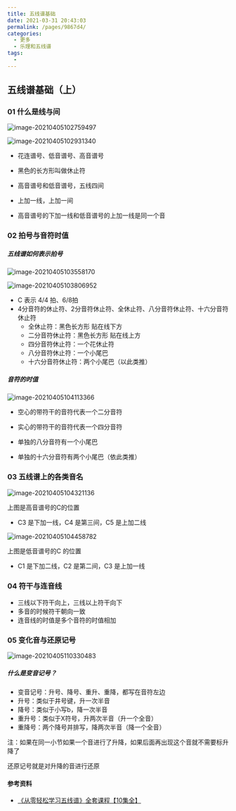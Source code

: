 ```yaml
---
title: 五线谱基础
date: 2021-03-31 20:43:03
permalink: /pages/9867d4/
categories:
  - 更多
  - 乐理和五线谱
tags:
  - 
---
```

## 五线谱基础（上）

### 01 什么是线与间

 ![image-20210405102759497](https://muyun-blog-pic.oss-cn-shanghai.aliyuncs.com/picgo/image-20210405102759497.png)

![image-20210405102931340](https://muyun-blog-pic.oss-cn-shanghai.aliyuncs.com/picgo/image-20210405102931340.png)

- 花连谱号、低音谱号、高音谱号

- 黑色的长方形叫做休止符

- 高音谱号和低音谱号，五线四间
- 上加一线，上加一间
- 高音谱号的下加一线和低音谱号的上加一线是同一个音

### 02 拍号与音符时值

##### 五线谱如何表示拍号

![image-20210405103558170](https://muyun-blog-pic.oss-cn-shanghai.aliyuncs.com/picgo/image-20210405103558170.png)

![image-20210405103806952](https://muyun-blog-pic.oss-cn-shanghai.aliyuncs.com/picgo/image-20210405103806952.png)

- C 表示 4/4 拍、6/8拍
- 4分音符的休止符、2分音符休止符、全休止符、八分音符休止符、十六分音符休止符
  - 全休止符：黑色长方形 贴在线下方
  - 二分音符休止符：黑色长方形 贴在线上方
  - 四分音符休止符：一个花休止符
  - 八分音符休止符：一个小尾巴
  - 十六分音符休止符：两个小尾巴（以此类推）

##### 音符的时值

![image-20210405104113366](https://muyun-blog-pic.oss-cn-shanghai.aliyuncs.com/picgo/image-20210405104113366.png)

- 空心的带符干的音符代表一个二分音符

- 实心的带符干的音符代表一个四分音符
- 单独的八分音符有一个小尾巴
- 单独的十六分音符有两个小尾巴（依此类推）

### 03 五线谱上的各类音名

![image-20210405104321136](https://muyun-blog-pic.oss-cn-shanghai.aliyuncs.com/picgo/image-20210405104321136.png)

上图是高音谱号的C的位置

- C3 是下加一线，C4 是第三间，C5 是上加二线

![image-20210405104458782](https://muyun-blog-pic.oss-cn-shanghai.aliyuncs.com/picgo/image-20210405104458782.png)

上图是低音谱号的C 的位置

- C1 是下加二线，C2 是第二间，C3 是上加一线

### 04 符干与连音线

- 三线以下符干向上，三线以上符干向下
- 多音的时候符干朝向一致
- 连音线的时值是多个音符的时值相加

### 05 变化音与还原记号

![image-20210405110330483](https://muyun-blog-pic.oss-cn-shanghai.aliyuncs.com/picgo/image-20210405110330483.png)

##### 什么是变音记号？

- 变音记号：升号、降号、重升、重降，都写在音符左边
- 升号：类似于井号键，升一次半音
- 降号：类似于小写b，降一次半音
- 重升号：类似于X符号，升两次半音（升一个全音）
- 重降号：两个降号并排写，降两次半音（降一个全音）

注：如果在同一小节如果一个音进行了升降，如果后面再出现这个音就不需要标升降了

还原记号就是对升降的音进行还原

#### 参考资料

- [《从零轻松学习五线谱》全套课程【10集全】](https://www.bilibili.com/video/BV17b411y7g3)

